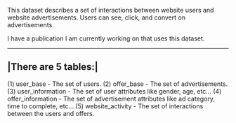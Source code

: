 This dataset describes a set of interactions between website users and website advertisements. Users can see, click, and convert on advertisements.

I have a publication I am currently working on that uses this dataset.

---------------------
|There are 5 tables:|
---------------------
(1) user_base         - The set of users. 
(2) offer_base        - The set of advertisements. 
(3) user_information  - The set of user attributes like gender, age, etc... 
(4) offer_information - The set of advertisement attributes like ad category, time to complete, etc... 
(5) website_activity  - The set of interactions between the users and offers.
